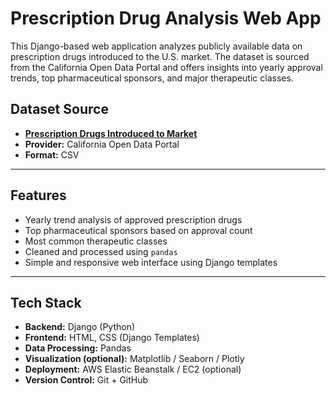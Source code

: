 # Prescription Drug Analysis Web App

This Django-based web application analyzes publicly available data on prescription drugs introduced to the U.S. market. The dataset is sourced from the California Open Data Portal and offers insights into yearly approval trends, top pharmaceutical sponsors, and major therapeutic classes.

## Dataset Source

- **[Prescription Drugs Introduced to Market](https://data.ca.gov/dataset/prescription-drugs-introduced-to-market)**
- **Provider:** California Open Data Portal
- **Format:** CSV

---

## Features

- Yearly trend analysis of approved prescription drugs
- Top pharmaceutical sponsors based on approval count
- Most common therapeutic classes
- Cleaned and processed using `pandas`
- Simple and responsive web interface using Django templates

---

## Tech Stack

- **Backend:** Django (Python)
- **Frontend:** HTML, CSS (Django Templates)
- **Data Processing:** Pandas
- **Visualization (optional):** Matplotlib / Seaborn / Plotly
- **Deployment:** AWS Elastic Beanstalk / EC2 (optional)
- **Version Control:** Git + GitHub
